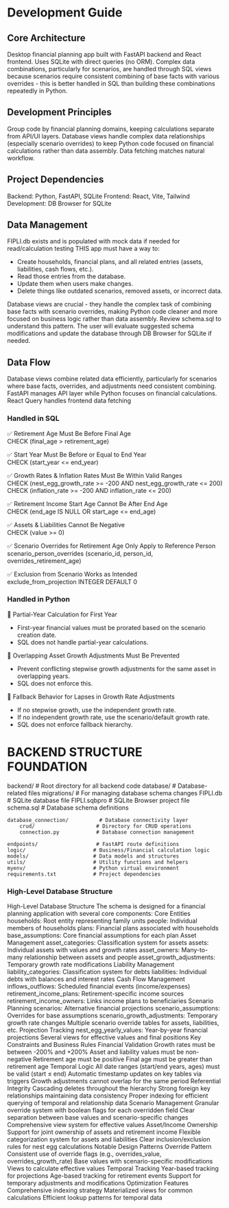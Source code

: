 # Development Guide

## Core Architecture
Desktop financial planning app built with FastAPI backend and React frontend. Uses SQLite with direct queries (no ORM). Complex data combinations, particularly for scenarios, are handled through SQL views because scenarios require consistent combining of base facts with various overrides - this is better handled in SQL than building these combinations repeatedly in Python.

## Development Principles
Group code by financial planning domains, keeping calculations separate from API/UI layers. Database views handle complex data relationships (especially scenario overrides) to keep Python code focused on financial calculations rather than data assembly. Data fetching matches natural workflow.

## Project Dependencies
Backend: Python, FastAPI, SQLite
Frontend: React, Vite, Tailwind
Development: DB Browser for SQLite


## Data Management
FIPLI.db exists and is populated with mock data if needed for read/calculation testing
THIS app must have a way to:
- Create households, financial plans, and all related entries (assets, liabilities, cash flows, etc.).
- Read those entries from the database.
- Update them when users make changes.
- Delete things like outdated scenarios, removed assets, or incorrect data.


Database views are crucial - they handle the complex task of combining base facts with scenario overrides, making Python code cleaner and more focused on business logic rather than data assembly. Review schema.sql to understand this pattern. The user will evaluate suggested schema modifications and update the database through DB Browser for SQLite if needed.

## Data Flow
Database views combine related data efficiently, particularly for scenarios where base facts, overrides, and adjustments need consistent combining. FastAPI manages API layer while Python focuses on financial calculations. React Query handles frontend data fetching


### Handled in SQL
✅ Retirement Age Must Be Before Final Age  
  CHECK (final_age > retirement_age)

✅ Start Year Must Be Before or Equal to End Year  
  CHECK (start_year <= end_year)

✅ Growth Rates & Inflation Rates Must Be Within Valid Ranges  
  CHECK (nest_egg_growth_rate >= -200 AND nest_egg_growth_rate <= 200)  
  CHECK (inflation_rate >= -200 AND inflation_rate <= 200)

✅ Retirement Income Start Age Cannot Be After End Age  
  CHECK (end_age IS NULL OR start_age <= end_age)

✅ Assets & Liabilities Cannot Be Negative  
  CHECK (value >= 0)

✅ Scenario Overrides for Retirement Age Only Apply to Reference Person  
  scenario_person_overrides (scenario_id, person_id, overrides_retirement_age)

✅ Exclusion from Scenario Works as Intended  
  exclude_from_projection INTEGER DEFAULT 0

### Handled in Python
🚨 Partial-Year Calculation for First Year  
  - First-year financial values must be prorated based on the scenario creation date.  
  - SQL does not handle partial-year calculations.

🚨 Overlapping Asset Growth Adjustments Must Be Prevented  
  - Prevent conflicting stepwise growth adjustments for the same asset in overlapping years.  
  - SQL does not enforce this.

🚨 Fallback Behavior for Lapses in Growth Rate Adjustments  
  - If no stepwise growth, use the independent growth rate.  
  - If no independent growth rate, use the scenario/default growth rate.  
  - SQL does not enforce fallback hierarchy.




# BACKEND STRUCTURE FOUNDATION

backend/                         # Root directory for all backend code
    database/                     # Database-related files
        migrations/               # For managing database schema changes
        FIPLI.db                 # SQLite database file
        FIPLI.sqbpro             # SQLite Browser project file
        schema.sql               # Database schema definitions
    
    database_connection/          # Database connectivity layer
        crud/                    # Directory for CRUD operations
        connection.py            # Database connection management
    
    endpoints/                   # FastAPI route definitions
    logic/                      # Business/Financial calculation logic
    models/                     # Data models and structures
    utils/                      # Utility functions and helpers
    myenv/                      # Python virtual environment
    requirements.txt            # Project dependencies



### High-Level Database Structure

High-Level Database Structure
The schema is designed for a financial planning application with several core components:
Core Entities
households: Root entity representing family units
people: Individual members of households
plans: Financial plans associated with households
base_assumptions: Core financial assumptions for each plan
Asset Management
asset_categories: Classification system for assets
assets: Individual assets with values and growth rates
asset_owners: Many-to-many relationship between assets and people
asset_growth_adjustments: Temporary growth rate modifications
Liability Management
liability_categories: Classification system for debts
liabilities: Individual debts with balances and interest rates
Cash Flow Management
inflows_outflows: Scheduled financial events (income/expenses)
retirement_income_plans: Retirement-specific income sources
retirement_income_owners: Links income plans to beneficiaries
Scenario Planning
scenarios: Alternative financial projections
scenario_assumptions: Overrides for base assumptions
scenario_growth_adjustments: Temporary growth rate changes
Multiple scenario override tables for assets, liabilities, etc.
Projection Tracking
nest_egg_yearly_values: Year-by-year financial projections
Several views for effective values and final positions
Key Constraints and Business Rules
Financial Validation
Growth rates must be between -200% and +200%
Asset and liability values must be non-negative
Retirement age must be positive
Final age must be greater than retirement age
Temporal Logic
All date ranges (start/end years, ages) must be valid (start ≤ end)
Automatic timestamp updates on key tables via triggers
Growth adjustments cannot overlap for the same period
Referential Integrity
Cascading deletes throughout the hierarchy
Strong foreign key relationships maintaining data consistency
Proper indexing for efficient querying of temporal and relationship data
Scenario Management
Granular override system with boolean flags for each overridden field
Clear separation between base values and scenario-specific changes
Comprehensive view system for effective values
Asset/Income Ownership
Support for joint ownership of assets and retirement income
Flexible categorization system for assets and liabilities
Clear inclusion/exclusion rules for nest egg calculations
Notable Design Patterns
Override Pattern
Consistent use of override flags (e.g., overrides_value, overrides_growth_rate)
Base values with scenario-specific modifications
Views to calculate effective values
Temporal Tracking
Year-based tracking for projections
Age-based tracking for retirement events
Support for temporary adjustments and modifications
Optimization Features
Comprehensive indexing strategy
Materialized views for common calculations
Efficient lookup patterns for temporal data